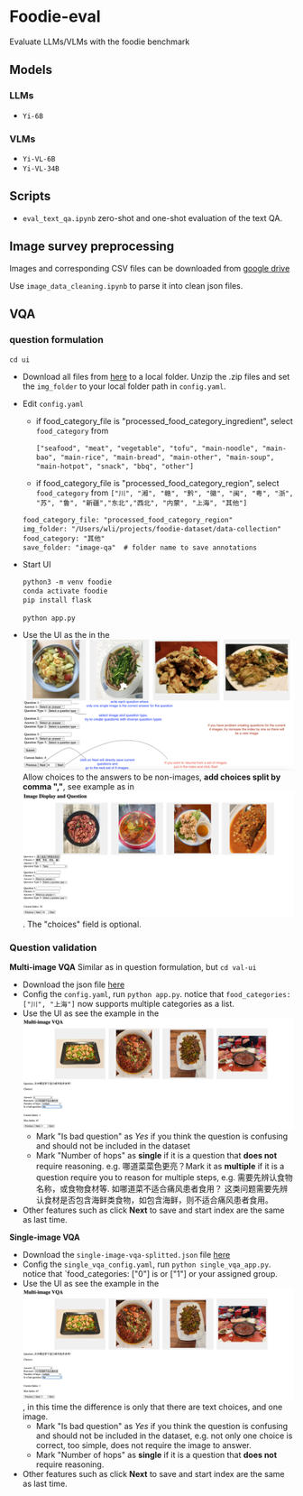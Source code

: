 # Foodie-eval

Evaluate LLMs/VLMs with the foodie benchmark


## Models
### LLMs
- `Yi-6B` 

### VLMs
- `Yi-VL-6B`
- `Yi-VL-34B`

## Scripts
- `eval_text_qa.ipynb`  zero-shot and one-shot evaluation of the text QA.


## Image survey preprocessing
Images and corresponding CSV files can be downloaded from [google drive](https://drive.google.com/drive/folders/1haSXSPMfdYBpkg4wspC0qkxZd16llbDD?usp=sharing)

Use `image_data_cleaning.ipynb` to parse it into clean json files.

## VQA 
### question formulation
`cd ui` 

- Download all files from [here](https://drive.google.com/drive/folders/1WFHN8oznqwAdeGXMGlxJbdCbi1l-zL0R?usp=sharing) to a local folder. Unzip the .zip files and set the `img_folder` to your local folder path in `config.yaml`.
      

- Edit `config.yaml` 
    - if food_category_file is "processed_food_category_ingredient", select `food_category` from
        ```
        ["seafood", "meat", "vegetable", "tofu", "main-noodle", "main-bao", "main-rice", "main-bread", "main-other", "main-soup", "main-hotpot", "snack", "bbq", "other"]
        ```

    - if food_category_file is "processed_food_category_region", select `food_category` from 
        ```["川", "湘", "赣", "黔", "徽", "闽", "粤", "浙", "苏", "鲁", "新疆","东北","西北", "内蒙", "上海", "其他"]```

    ```
    food_category_file: "processed_food_category_region" 
    img_folder: "/Users/wli/projects/foodie-dataset/data-collection"
    food_category: "其他" 
    save_folder: "image-qa"  # folder name to save annotations
    ```

- Start UI
    ```
    python3 -m venv foodie
    conda activate foodie
    pip install flask

    python app.py
    ```
- Use the UI as the in the ![annotaion-guide](ui/annotation-guide.png)
Allow choices to the answers to be non-images, **add choices split by comma ","**, see example as in ![following](ui/annotation-guide-choices.png). The "choices" field is optional.


### Question validation
**Multi-image VQA**
Similar as in question formulation, but `cd val-ui`
- Download the json file [here](https://drive.google.com/file/d/1AjgJ-L2fwIS5D0ZTMTMYd9UsPo99RSHZ/view?usp=drive_link)
- Config the `config.yaml`, run `python app.py`. 
notice that `food_categories: ["川", "上海"]` now supports multiple categories as a list.
- Use the UI as see the example in the ![val-annotaion-guide](val-ui/val-annotation-guide.png)
    - Mark "Is bad question" as *Yes* if you think the question is confusing and should not be included in the dataset
    - Mark "Number of hops" as **single** if it is a question that **does not** require reasoning. e.g. 哪道菜菜色更亮？Mark it as **multiple** if it is a question require you to reason for multiple steps, e.g. 需要先辨认食物名称，或食物食材等. 如哪道菜不适合痛风患者食用？ 这类问题需要先辨认食材是否包含海鲜类食物，如包含海鲜，则不适合痛风患者食用。
- Other features such as click **Next** to save and start index are the same as last time.


**Single-image VQA**
- Download the `single-image-vqa-splitted.json` file [here](https://drive.google.com/file/d/1AjgJ-L2fwIS5D0ZTMTMYd9UsPo99RSHZ/view?usp=drive_link)
- Config the `single_vqa_config.yaml`, run `python single_vqa_app.py`. 
notice that `food_categories: ["0"] is or ["1"] or your assigned group.
- Use the UI as see the example in the ![val-annotaion-guide](val-ui/val-annotation-guide.png), in this time the difference is only that there are text choices, and one image.
    - Mark "Is bad question" as *Yes* if you think the question is confusing and should not be included in the dataset, e.g. not only one choice is correct, too simple, does not require the image to answer.
    - Mark "Number of hops" as **single** if it is a question that **does not** require reasoning. 
- Other features such as click **Next** to save and start index are the same as last time.
